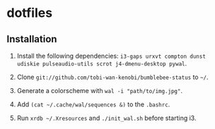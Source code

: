 # dotfiles

## Installation

1. Install the following dependencies:
`i3-gaps urxvt compton dunst udiskie pulseaudio-utils scrot j4-dmenu-desktop pywal`.

2. Clone `git://github.com/tobi-wan-kenobi/bumblebee-status` to `~/`.

3. Generate a colorscheme with `wal -i "path/to/img.jpg"`.

3. Add `(cat ~/.cache/wal/sequences &)` to the `.bashrc`.

4. Run `xrdb ~/.Xresources` and `./init_wal.sh` before starting i3.
